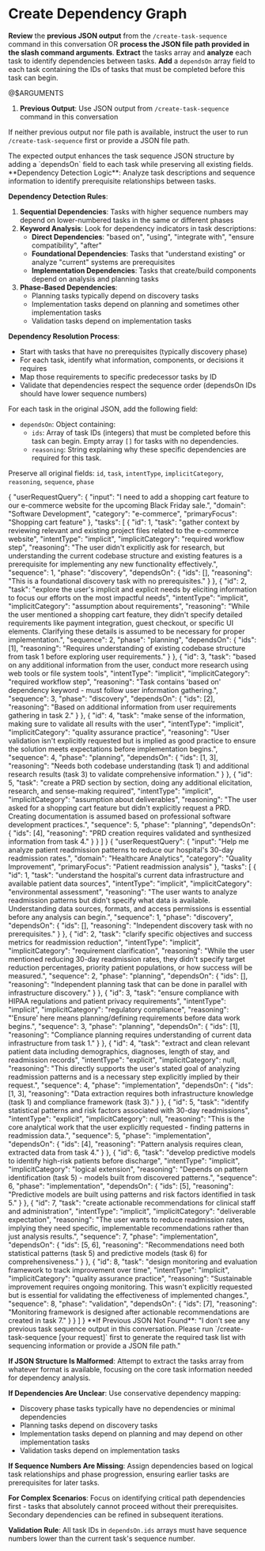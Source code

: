 # Create Dependency Graph

**Review** the **previous JSON output** from the `/create-task-sequence` command in this conversation OR **process the JSON file path provided in the slash command arguments**. **Extract** the tasks array and **analyze** each task to identify dependencies between tasks. **Add** a `dependsOn` array field to each task containing the IDs of tasks that must be completed before this task can begin.

<user-request-context>
@$ARGUMENTS

1. **Previous Output**: Use JSON output from `/create-task-sequence` command in this conversation

If neither previous output nor file path is available, instruct the user to run `/create-task-sequence` first or provide a JSON file path.
</user-request-context>

<output>
The expected output enhances the task sequence JSON structure by adding a `dependsOn` field to each task while preserving all existing fields.

<dependency-analysis-methodology>
**Dependency Detection Logic**: Analyze task descriptions and sequence information to identify prerequisite relationships between tasks.

**Dependency Detection Rules**:
1. **Sequential Dependencies**: Tasks with higher sequence numbers may depend on lower-numbered tasks in the same or different phases
2. **Keyword Analysis**: Look for dependency indicators in task descriptions:
   - **Direct Dependencies**: "based on", "using", "integrate with", "ensure compatibility", "after"
   - **Foundational Dependencies**: Tasks that "understand existing" or analyze "current" systems are prerequisites
   - **Implementation Dependencies**: Tasks that create/build components depend on analysis and planning tasks
3. **Phase-Based Dependencies**:
   - Planning tasks typically depend on discovery tasks
   - Implementation tasks depend on planning and sometimes other implementation tasks
   - Validation tasks depend on implementation tasks

**Dependency Resolution Process**:
- Start with tasks that have no prerequisites (typically discovery phase)
- For each task, identify what information, components, or decisions it requires
- Map those requirements to specific predecessor tasks by ID
- Validate that dependencies respect the sequence order (dependsOn IDs should have lower sequence numbers)
</dependency-analysis-methodology>

<enhanced-output-format>
For each task in the original JSON, add the following field:

- `dependsOn`: Object containing:
  - `ids`: Array of task IDs (integers) that must be completed before this task can begin. Empty array `[]` for tasks with no dependencies.
  - `reasoning`: String explaining why these specific dependencies are required for this task.

Preserve all original fields: `id`, `task`, `intentType`, `implicitCategory`, `reasoning`, `sequence`, `phase`
</enhanced-output-format>

<example-enhanced-output>
{
    "userRequestQuery": {
        "input": "I need to add a shopping cart feature to our e-commerce website for the upcoming Black Friday sale.",
        "domain": "Software Development",
        "category": "e-commerce",
        "primaryFocus": "Shopping cart feature"
    },
    "tasks": [
        {
            "id": 1,
            "task": "gather context by reviewing relevant and existing project files related to the e-commerce website",
            "intentType": "implicit",
            "implicitCategory": "required workflow step",
            "reasoning": "The user didn't explicitly ask for research, but understanding the current codebase structure and existing features is a prerequisite for implementing any new functionality effectively.",
            "sequence": 1,
            "phase": "discovery",
            "dependsOn": {
                "ids": [],
                "reasoning": "This is a foundational discovery task with no prerequisites."
            }
        },
        {
            "id": 2,
            "task": "explore the user's implicit and explicit needs by eliciting information to focus our efforts on the most impactful needs",
            "intentType": "implicit",
            "implicitCategory": "assumption about requirements",
            "reasoning": "While the user mentioned a shopping cart feature, they didn't specify detailed requirements like payment integration, guest checkout, or specific UI elements. Clarifying these details is assumed to be necessary for proper implementation.",
            "sequence": 2,
            "phase": "planning",
            "dependsOn": {
                "ids": [1],
                "reasoning": "Requires understanding of existing codebase structure from task 1 before exploring user requirements."
            }
        },
        {
            "id": 3,
            "task": "based on any additional information from the user, conduct more research using web tools or file system tools",
            "intentType": "implicit",
            "implicitCategory": "required workflow step",
            "reasoning": "Task contains 'based on' dependency keyword - must follow user information gathering.",
            "sequence": 3,
            "phase": "discovery",
            "dependsOn": {
                "ids": [2],
                "reasoning": "Based on additional information from user requirements gathering in task 2."
            }
        },
        {
            "id": 4,
            "task": "make sense of the information, making sure to validate all results with the user",
            "intentType": "implicit",
            "implicitCategory": "quality assurance practice",
            "reasoning": "User validation isn't explicitly requested but is implied as good practice to ensure the solution meets expectations before implementation begins.",
            "sequence": 4,
            "phase": "planning",
            "dependsOn": {
                "ids": [1, 3],
                "reasoning": "Needs both codebase understanding (task 1) and additional research results (task 3) to validate comprehensive information."
            }
        },
        {
            "id": 5,
            "task": "create a PRD section by section, doing any additional elicitation, research, and sense-making required",
            "intentType": "implicit",
            "implicitCategory": "assumption about deliverables",
            "reasoning": "The user asked for a shopping cart feature but didn't explicitly request a PRD. Creating documentation is assumed based on professional software development practices.",
            "sequence": 5,
            "phase": "planning",
            "dependsOn": {
                "ids": [4],
                "reasoning": "PRD creation requires validated and synthesized information from task 4."
            }
        }
    ]
}
</example-enhanced-output>

<example-enhanced-output>
{
    "userRequestQuery": {
        "input": "Help me analyze patient readmission patterns to reduce our hospital's 30-day readmission rates.",
        "domain": "Healthcare Analytics",
        "category": "Quality Improvement",
        "primaryFocus": "Patient readmission analysis"
    },
    "tasks": [
        {
            "id": 1,
            "task": "understand the hospital's current data infrastructure and available patient data sources",
            "intentType": "implicit",
            "implicitCategory": "environmental assessment",
            "reasoning": "The user wants to analyze readmission patterns but didn't specify what data is available. Understanding data sources, formats, and access permissions is essential before any analysis can begin.",
            "sequence": 1,
            "phase": "discovery",
            "dependsOn": {
                "ids": [],
                "reasoning": "Independent discovery task with no prerequisites."
            }
        },
        {
            "id": 2,
            "task": "clarify specific objectives and success metrics for readmission reduction",
            "intentType": "implicit",
            "implicitCategory": "requirement clarification",
            "reasoning": "While the user mentioned reducing 30-day readmission rates, they didn't specify target reduction percentages, priority patient populations, or how success will be measured.",
            "sequence": 2,
            "phase": "planning",
            "dependsOn": {
                "ids": [],
                "reasoning": "Independent planning task that can be done in parallel with infrastructure discovery."
            }
        },
        {
            "id": 3,
            "task": "ensure compliance with HIPAA regulations and patient privacy requirements",
            "intentType": "implicit",
            "implicitCategory": "regulatory compliance",
            "reasoning": "'Ensure' here means planning/defining requirements before data work begins.",
            "sequence": 3,
            "phase": "planning",
            "dependsOn": {
                "ids": [1],
                "reasoning": "Compliance planning requires understanding of current data infrastructure from task 1."
            }
        },
        {
            "id": 4,
            "task": "extract and clean relevant patient data including demographics, diagnoses, length of stay, and readmission records",
            "intentType": "explicit",
            "implicitCategory": null,
            "reasoning": "This directly supports the user's stated goal of analyzing readmission patterns and is a necessary step explicitly implied by their request.",
            "sequence": 4,
            "phase": "implementation",
            "dependsOn": {
                "ids": [1, 3],
                "reasoning": "Data extraction requires both infrastructure knowledge (task 1) and compliance framework (task 3)."
            }
        },
        {
            "id": 5,
            "task": "identify statistical patterns and risk factors associated with 30-day readmissions",
            "intentType": "explicit",
            "implicitCategory": null,
            "reasoning": "This is the core analytical work that the user explicitly requested - finding patterns in readmission data.",
            "sequence": 5,
            "phase": "implementation",
            "dependsOn": {
                "ids": [4],
                "reasoning": "Pattern analysis requires clean, extracted data from task 4."
            }
        },
        {
            "id": 6,
            "task": "develop predictive models to identify high-risk patients before discharge",
            "intentType": "implicit",
            "implicitCategory": "logical extension",
            "reasoning": "Depends on pattern identification (task 5) - models built from discovered patterns.",
            "sequence": 6,
            "phase": "implementation",
            "dependsOn": {
                "ids": [5],
                "reasoning": "Predictive models are built using patterns and risk factors identified in task 5."
            }
        },
        {
            "id": 7,
            "task": "create actionable recommendations for clinical staff and administration",
            "intentType": "implicit",
            "implicitCategory": "deliverable expectation",
            "reasoning": "The user wants to reduce readmission rates, implying they need specific, implementable recommendations rather than just analysis results.",
            "sequence": 7,
            "phase": "implementation",
            "dependsOn": {
                "ids": [5, 6],
                "reasoning": "Recommendations need both statistical patterns (task 5) and predictive models (task 6) for comprehensiveness."
            }
        },
        {
            "id": 8,
            "task": "design monitoring and evaluation framework to track improvement over time",
            "intentType": "implicit",
            "implicitCategory": "quality assurance practice",
            "reasoning": "Sustainable improvement requires ongoing monitoring. This wasn't explicitly requested but is essential for validating the effectiveness of implemented changes.",
            "sequence": 8,
            "phase": "validation",
            "dependsOn": {
                "ids": [7],
                "reasoning": "Monitoring framework is designed after actionable recommendations are created in task 7."
            }
        }
    ]
}
</example-enhanced-output>

<resilience-instructions>
**If Previous JSON Not Found**: "I don't see any previous task sequence output in this conversation. Please run `/create-task-sequence [your request]` first to generate the required task list with sequencing information or provide a JSON file path."

**If JSON Structure Is Malformed**: Attempt to extract the tasks array from whatever format is available, focusing on the core task information needed for dependency analysis.

**If Dependencies Are Unclear**: Use conservative dependency mapping:
- Discovery phase tasks typically have no dependencies or minimal dependencies
- Planning tasks depend on discovery tasks
- Implementation tasks depend on planning and may depend on other implementation tasks
- Validation tasks depend on implementation tasks

**If Sequence Numbers Are Missing**: Assign dependencies based on logical task relationships and phase progression, ensuring earlier tasks are prerequisites for later tasks.

**For Complex Scenarios**: Focus on identifying critical path dependencies first - tasks that absolutely cannot proceed without their prerequisites. Secondary dependencies can be refined in subsequent iterations.

**Validation Rule**: All task IDs in `dependsOn.ids` arrays must have sequence numbers lower than the current task's sequence number.
</resilience-instructions>
</output>
